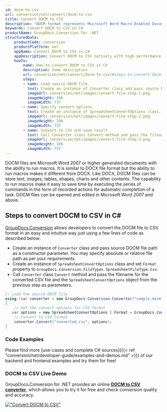 ```yaml
---
id: docm-to-csv
url: conversion/net/convert/docm-to-csv
title: Convert DOCM to CSV
description: "DOCM format represents Microsoft Word Macro-Enabled Document with .docm extension. Learn how to convert DOCM to CSV file programmatically in C# language using GroupDocs.Conversion for .NET library."
keywords: Convert DOCM to CSV in C#
productName: GroupDocs.Conversion for .NET
structuredData:
    productCode: conversion
    productPlatform: net
    appName: Convert DOCM to CSV in C#
    appDescription: Convert DOCM to CSV natively with high performance using C# language and server side GroupDocs.Conversion for .NET APIs, without the use of any software like Microsoft or Open Office.
    howTo:
        name: How to convert DOCM to CSV in C# 
        description: Some description
        url: conversion/net/convert/docm-to-csv/#steps-to-convert-docm-to-csv-in-c
        steps:
        - name: Load source DOCM file 
          text: Create an instance of Converter class and pass source DOCM file path as a constructor parameter. You may specify absolute or relative file path as per your requirements. 
          imageUrl: conversion/net/images/convert-file-step-1.png
          imageHeight: 196
          imageWidth: 737
        - name: Specify convert options 
          text: Create an instance of SpreadsheetConvertOptions class.
          imageUrl: conversion/net/images/convert-file-step-2.png
          imageHeight: 196
          imageWidth: 737
        - name: Convert to CSV and save result 
          text: Call Converter class Convert method and pass the filename for the converted HTML file and the SpreadsheetConvertOptions object from the previous step as parameters.
          imageUrl: conversion/net/images/convert-file-step-3.png
          imageHeight: 196
          imageWidth: 737
---
```


DOCM files are Microsoft Word 2007 or higher generated documents with the ability to run macros. It is similar to DOCX file format but the ability to run macros makes it different from DOCX. Like DOCX, DOCM files can be store text, images, tables, shapes, charts and other contents. The capability to run macros make it easy to save time by executing the series of commands in the form of recorded actions for automatic completion of a task. DOCM files can be opened and edited in Microsoft Word 2007 and above.

## Steps to convert DOCM to CSV in C#

[GroupDocs.Conversion](https://products.groupdocs.com/conversion/net) allows developers to convert the DOCM file to CSV format in an easy and intuitive way just using a few lines of code as described below:

* Create an instance of `Converter` class and pass source DOCM file path as a constructor parameter. You may specify absolute or relative file path as per your requirements. 
* Create an instance of `SpreadsheetConvertOptions` class and set `Format` property to `GroupDocs.Conversion.FileTypes.SpreadsheetFileType.Csv`.
* Call `Converter` class `Convert` method and pass the filename for the converted CSV file and the `SpreadsheetConvertOptions` object from the previous step as parameters.

```csharp
// Load the source DOCM file
using (var converter = new GroupDocs.Conversion.Converter("sample.docm"))
{
    // Set the convert options for CSV format
   var options = new SpreadsheetConvertOptions { Format = GroupDocs.Conversion.FileTypes.SpreadsheetFileType.Csv };
    // Convert to CSV format
    converter.Convert("converted.csv", options);
}
```

### Code Examples

Please find more [use-cases and complete C# sources]({{< ref "conversion/net/developer-guide/examples-and-demos.md" >}}) of our backend and frontend examples and try them for free!

### DOCM to CSV Live Demo

GroupDocs.Conversion for .NET provides an online [**DOCM to CSV converter**](https://products.groupdocs.app/conversion/docm-to-csv), which allows you to try it for free and check conversion quality and accuracy.

[!["Convert DOCM to CSV"](conversion/net/images/convert-to-csv/convert-docm-to-csv.png)](https://products.groupdocs.app/conversion/docm-to-csv)